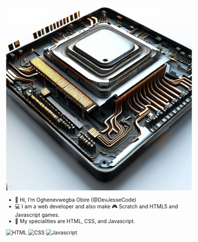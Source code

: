 <img src="./img/_46daaee7-c10f-4e2e-a1ee-3fa853683405.jfif">

- 👋 Hi, I’m Oghenevwegba Obire (@DevJesseCode)
- 💻 I am a web developer and also make 🎮 Scratch and HTML5 and Javascript games.
- 📌 My specialities are HTML, CSS, and Javascript.

<img src="https://github.com/DevJesseCode/DevJesseCode/assets/81907733/074912bf-f341-49ec-a7ed-ae091201e356" width="30px" title="HTML">
<img src="https://github.com/DevJesseCode/DevJesseCode/assets/81907733/9e880e7a-b3c1-4649-997e-b6649b5e6fbf" width="30px" title="CSS">
<img src="https://github.com/DevJesseCode/DevJesseCode/assets/81907733/e2d4f961-e4d7-4a1b-a62a-91934cd06d7c" width="30px" title="Javascript">


<!---
WaysideBaker57/WaysideBaker57 is a ✨ special ✨ repository because its `README.md` (this file) appears on your GitHub profile.
You can click the Preview link to take a look at your changes.
--->
